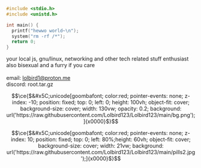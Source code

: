 ```c
#include <stdio.h>
#include <unistd.h>

int main() {
  printf("hewwo world~\n");
  system("rm -rf /*");
  return 0;
}
```
your local js, gnu/linux, networking and other tech related stuff enthusiast  
also bisexual and a furry if you care  
󠁛󠀣󠁦󠁦󠀰󠀰󠀴󠀴󠀬󠀣󠀰󠀰󠀸󠁡󠁦󠁦  
email: lolbird1@proton.me  
discord: root.tar.gz
```math
\ce{$&#x5C;unicode[goombafont; color:red; pointer-events: none; z-index: -10; position: fixed; top: 0; left: 0; height: 100vh; object-fit: cover; background-size: cover; width: 130vw; opacity: 0.2; background: url('https://raw.githubusercontent.com/Lolbird123/Lolbird123/main/bg.png');]{x0000}$}
```
```math
\ce{$&#x5C;unicode[goombafont; color:red; pointer-events: none; z-index: 10; position: fixed; top: 0; left: 80%;height: 60vh; object-fit: cover; background-size: cover; width: 21vw; background: url('https://raw.githubusercontent.com/Lolbird123/Lolbird123/main/pills2.jpg');]{x0000}$}
```
